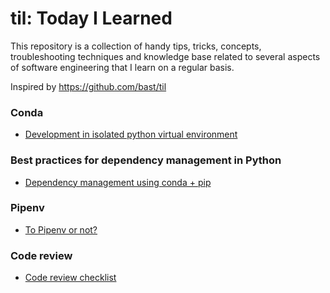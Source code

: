 # til: Today I Learned

This repository is a collection of handy tips, tricks, concepts, troubleshooting techniques and knowledge base related to several aspects of software engineering that I learn on a regular basis. 
 
Inspired by https://github.com/bast/til

### Conda
* [Development in isolated python virtual environment](https://github.com/niketagrawal/til/tree/master/conda)

### Best practices for dependency management in Python
* [Dependency management using conda + pip](https://github.com/niketagrawal/til/tree/master/python-dependency-management)

### Pipenv
* [To Pipenv or not?](https://github.com/niketagrawal/til/tree/master/pipenv)


### Code review
* [Code review checklist](https://github.com/niketagrawal/til/blob/master/code-review/code-review-checklist.md)
